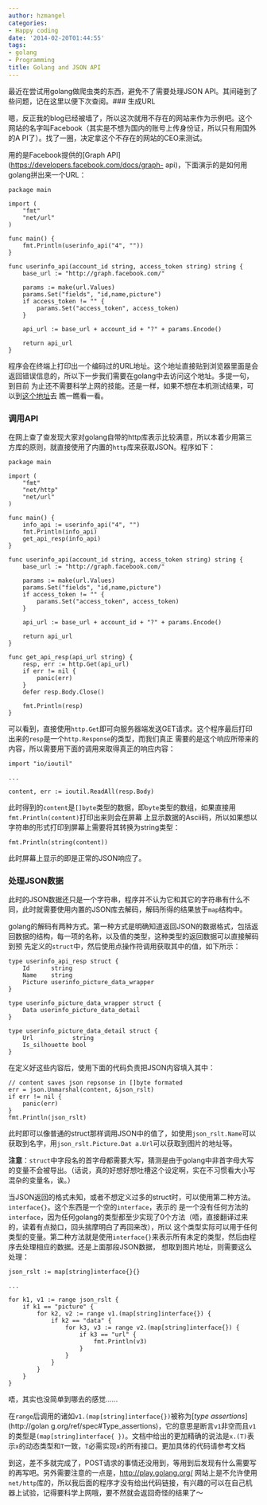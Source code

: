```yaml
---
author: hzmangel
categories:
- Happy coding
date: '2014-02-20T01:44:55'
tags:
- golang
- Programming
title: Golang and JSON API
---
```

最近在尝试用golang做爬虫类的东西，避免不了需要处理JSON API。其间碰到了些问题，记在这里以便下次查阅。<!--more-->### 生成URL

嗯，反正我的blog已经被墙了，所以这次就用不存在的网站来作为示例吧。这个网站的名字叫Facebook（其实是不想为国内的账号上传身份证，所以只有用国外的A
PI了）。找了一圈，决定拿这个不存在的网站的CEO来测试。

用的是Facebook提供的[Graph API](https://developers.facebook.com/docs/graph-
api)，下面演示的是如何用golang拼出来一个URL：

    
    
    package main
    
    import (
        "fmt"
        "net/url"
    )
    
    func main() {
        fmt.Println(userinfo_api("4", ""))
    }
    
    func userinfo_api(account_id string, access_token string) string {
        base_url := "http://graph.facebook.com/"
    
        params := make(url.Values)
        params.Set("fields", "id,name,picture")
        if access_token != "" {
            params.Set("access_token", access_token)
        }
    
        api_url := base_url + account_id + "?" + params.Encode()
    
        return api_url
    }
    

程序会在终端上打印出一个编码过的URL地址。这个地址直接贴到浏览器里面是会返回错误信息的，所以下一步我们需要在golang中去访问这个地址。多提一句，到目前
为止还不需要科学上网的技能。还是一样，如果不想在本机测试结果，可以到[这个地址](http://play.golang.org/p/mhBQxRwTmF)去
瞧一瞧看一看。

### 调用API

在网上查了查发现大家对golang自带的http库表示比较满意，所以本着少用第三方库的原则，就直接使用了内置的`http`库来获取JSON。程序如下：

    
    
    package main
    
    import (
        "fmt"
        "net/http"
        "net/url"
    )
    
    func main() {
        info_api := userinfo_api("4", "")
        fmt.Println(info_api)
        get_api_resp(info_api)
    }
    
    func userinfo_api(account_id string, access_token string) string {
        base_url := "http://graph.facebook.com/"
    
        params := make(url.Values)
        params.Set("fields", "id,name,picture")
        if access_token != "" {
            params.Set("access_token", access_token)
        }
    
        api_url := base_url + account_id + "?" + params.Encode()
    
        return api_url
    }
    
    func get_api_resp(api_url string) {
        resp, err := http.Get(api_url)
        if err != nil {
            panic(err)
        }
        defer resp.Body.Close()
    
        fmt.Println(resp)
    }
    

可以看到，直接使用`http.Get`即可向服务器端发送GET请求。这个程序最后打印出来的`resp`是一个`http.Response`的类型，而我们真正
需要的是这个响应所带来的内容，所以需要用下面的调用来取得真正的响应内容：

    
    
    import "io/ioutil"
    
    ...
    
    content, err := ioutil.ReadAll(resp.Body)
    

此时得到的`content`是`[]byte`类型的数据，即`byte`类型的数组，如果直接用`fmt.Println(content)`打印出来则会在屏幕
上显示数据的Ascii码，所以如果想以字符串的形式打印到屏幕上需要将其转换为string类型：

    
    
    fmt.Println(string(content))
    

此时屏幕上显示的即是正常的JSON响应了。

### 处理JSON数据

此时的JSON数据还只是一个字符串，程序并不认为它和其它的字符串有什么不同，此时就需要使用内置的JSON库去解码，解码所得的结果放于`map`结构中。

golang的解码有两种方式。第一种方式是明确知道返回JSON的数据格式，包括返回数据的结构，每一项的名称，以及值的类型，这种类型的返回数据可以直接解码到预
先定义的`struct`中，然后使用点操作符调用获取其中的值，如下所示：

    
    
    type userinfo_api_resp struct {
        Id      string
        Name    string
        Picture userinfo_picture_data_wrapper
    }
    
    type userinfo_picture_data_wrapper struct {
        Data userinfo_picture_data_detail
    }
    
    type userinfo_picture_data_detail struct {
        Url           string
        Is_silhouette bool
    }
    

在定义好这些内容后，使用下面的代码负责把JSON内容填入其中：

    
    
    // content saves json repsonse in []byte formated
    err = json.Unmarshal(content, &json_rslt)
    if err != nil {
        panic(err)
    }
    fmt.Println(json_rslt)
    

此时即可以像普通的struct那样调用JSON中的值了，如使用`json_rslt.Name`可以获取到名字，用`json_rslt.Picture.Dat
a.Url`可以获取到图片的地址等。

**注意**：`struct`中字段名的首字母都需要大写，猜测是由于golang中非首字母大写的变量不会被导出。（话说，真的好想好想吐槽这个设定啊，实在不习惯看大小写混杂的变量名，诶。）

当JSON返回的格式未知，或者不想定义过多的struct时，可以使用第二种方法。`interface{}`。这个东西是一个空的`interface`，表示的
是一个没有任何方法的`interface`，因为任何golang的类型都至少实现了0个方法（唔，直接翻译过来的，读着有点拗口，回头揣摩明白了再回来改），所以
这个类型实际可以用于任何类型的变量。第二种方法就是使用`interface{}`来表示所有未定的类型，然后由程序去处理相应的数据。还是上面那段JSON数据，
想取到图片地址，则需要这么处理：

    
    
    json_rslt := map[string]interface{}{}
    
    ...
    
    for k1, v1 := range json_rslt {
        if k1 == "picture" {
            for k2, v2 := range v1.(map[string]interface{}) {
                if k2 == "data" {
                    for k3, v3 := range v2.(map[string]interface{}) {
                        if k3 == "url" {
                            fmt.Println(v3)
                        }
                    }
                }
            }
        }
    }
    

唔，其实也没简单到哪去的感觉......

在`range`后调用的诸如`v1.(map[string]interface{})`被称为[_type assertions_](http://golan
g.org/ref/spec#Type_assertions)，它的意思是断言`v1`非空而且`v1`的类型是`(map[string]interface{
})`。文档中给出的更加精确的说法是`x.(T)`表示`x`的动态类型和`T`一致，`T`必需实现`x`的所有接口。更加具体的代码请参考文档

到这，差不多就完成了，POST请求的事情还没用到，等用到后发现有什么需要写的再写吧。另外需要注意的一点是，http://play.golang.org/
网站上是不允许使用`net/http`库的，所以我后面的程序才没有给出代码链接，有兴趣的可以在自己机器上试验，记得要科学上网哦，要不然就会返回奇怪的结果了～